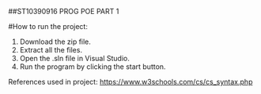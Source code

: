##ST10390916 PROG POE PART 1

#How to run the project:
1. Download the zip file.
2. Extract all the files.
3. Open the .sln file in Visual Studio.
4. Run the program by clicking the start button.

References used in project: 
             https://www.w3schools.com/cs/cs_syntax.php